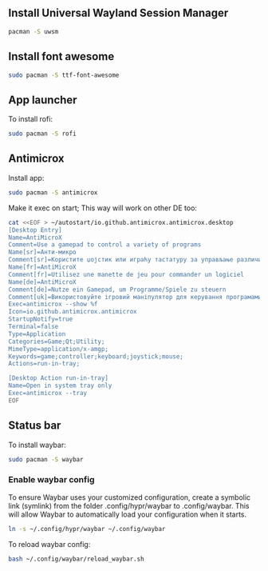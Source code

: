 ## Install Universal Wayland Session Manager
```bash
pacman -S uwsm

```
## Install font awesome
```bash
sudo pacman -S ttf-font-awesome
```

## App launcher
To install rofi:
```bash
sudo pacman -S rofi
```

## Antimicrox
Install app:
```bash
sudo pacman -S antimicrox
```

Make it exec on start; This way will work on other DE too:
```bash
cat <<EOF > ~/autostart/io.github.antimicrox.antimicrox.desktop
[Desktop Entry]
Name=AntiMicroX
Comment=Use a gamepad to control a variety of programs
Name[sr]=Анти-микро
Comment[sr]=Користите џојстик или играћу тастатуру за управљање различитим програмима
Name[fr]=AntiMicroX
Comment[fr]=Utilisez une manette de jeu pour commander un logiciel
Name[de]=AntiMicroX
Comment[de]=Nutze ein Gamepad, um Programme/Spiele zu steuern
Comment[uk]=Використовуйте ігровий маніпулятор для керування програмами
Exec=antimicrox --show %f
Icon=io.github.antimicrox.antimicrox
StartupNotify=true
Terminal=false
Type=Application
Categories=Game;Qt;Utility;
MimeType=application/x-amgp;
Keywords=game;controller;keyboard;joystick;mouse;
Actions=run-in-tray;

[Desktop Action run-in-tray]
Name=Open in system tray only
Exec=antimicrox --tray
EOF
```

## Status bar
To install waybar:
```bash
sudo pacman -S waybar
```

### Enable waybar config
To ensure Waybar uses your customized configuration, create a symbolic link (symlink) from the folder .config/hypr/waybar to .config/waybar.
This will allow Waybar to automatically load your configuration when it starts.
```bash
ln -s ~/.config/hypr/waybar ~/.config/waybar
```
To reload waybar config:
```bash
bash ~/.config/waybar/reload_waybar.sh
```
